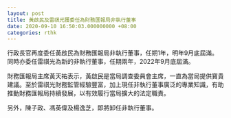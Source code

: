 ```yaml
---
layout: post
title: 黃啟民及雷祺光獲委任為財務匯報局非執行董事
date: 2020-09-10 16:50:03.000000000 +08:00
categories: rthk
---
```


行政長官再度委任黃啟民為財務匯報局非執行董事，任期1年，明年9月底屆滿。同時亦委任雷祺光為新的非執行董事，任期兩年，2022年9月底屆滿。

財務匯報局主席黃天祐表示，黃啟民是當局調查委員會主席，一直為當局提供寶貴建議。至於雷祺光財務監管經驗豐富，加上現任非執行董事廣泛的專業知識，有助推動財務匯報局持續發展，以有效履行當局擴大的法定職責。

另外，陳子政、馮英偉及楊逸芝，即將卸任非執行董事。
